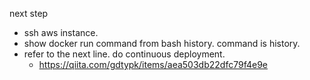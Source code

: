 next step
- ssh aws instance.
- show docker run command from bash history. command is history.
- refer to the next line. do continuous deployment.
  - https://qiita.com/gdtypk/items/aea503db22dfc79f4e9e
